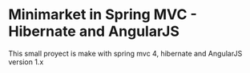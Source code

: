 # Minimarket in Spring MVC - Hibernate and AngularJS
This small proyect is make with spring mvc 4, hibernate and AngularJS version 1.x
